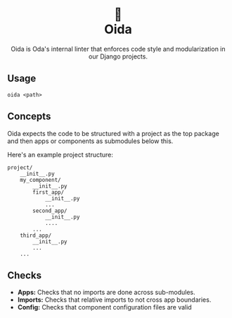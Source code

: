<h1 align="center">
  💅<br>
  Oida
</h1>

<p align="center">
  Oida is Oda's internal linter that enforces code style and modularization in
  our Django projects.
</p>

## Usage

    oida <path>


## Concepts

Oida expects the code to be structured with a project as the top package and
then apps or components as submodules below this.

Here's an example project structure:

    project/
        __init__.py
        my_component/
            __init__.py
            first_app/
                __init__.py
                ...
            second_app/
                __init__.py
                ....
            ...
        third_app/
            __init__.py
            ...
        ...


## Checks

 * **Apps:** Checks that no imports are done across sub-modules.
 * **Imports:** Checks that relative imports to not cross app boundaries.
 * **Config:** Checks that component configuration files are valid
